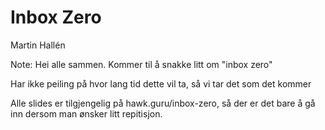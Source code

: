 
# Inbox Zero

Martin Hallén

Note:
Hei alle sammen. Kommer til å snakke litt om "inbox zero" 

Har ikke peiling på hvor lang tid dette vil ta, så vi tar det som det kommer

Alle slides er tilgjengelig på hawk.guru/inbox-zero, så der er det bare å gå inn dersom man ønsker litt repitisjon.


